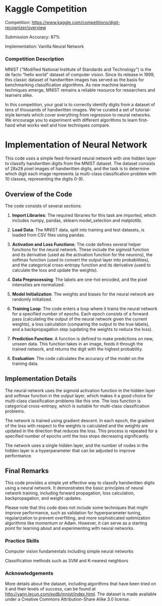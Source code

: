 # Kaggle Competition

Competition: https://www.kaggle.com/competitions/digit-recognizer/overview

Submission Accuracy: 87%

Implementation: Vanilla Neural Network

### Competition Description
MNIST ("Modified National Institute of Standards and Technology") is the de facto “hello world” dataset of computer vision. Since its release in 1999, this classic dataset of handwritten images has served as the basis for benchmarking classification algorithms. As new machine learning techniques emerge, MNIST remains a reliable resource for researchers and learners alike.

In this competition, your goal is to correctly identify digits from a dataset of tens of thousands of handwritten images. We’ve curated a set of tutorial-style kernels which cover everything from regression to neural networks. We encourage you to experiment with different algorithms to learn first-hand what works well and how techniques compare.

# Implementation of Neural Network

This code uses a simple feed-forward neural network with one hidden layer to classify handwritten digits from the MNIST dataset. The dataset consists of 28x28 pixel images of handwritten digits, and the task is to determine which digit each image represents (a multi-class classification problem with 10 classes, representing the digits 0-9).

## Overview of the Code

The code consists of several sections:

1. **Import Libraries**: The required libraries for this task are imported, which includes numpy, pandas, sklearn.model_selection and matplotlib.

2. **Load Data**: The MNIST data, split into training and test datasets, is loaded from CSV files using pandas.

3. **Activation and Loss Functions**: The code defines several helper functions for the neural network. These include the sigmoid function and its derivative (used as the activation function for the neurons), the softmax function (used to convert the output layer into probabilities), and the categorical cross-entropy function and its derivative (used to calculate the loss and update the weights).

4. **Data Preprocessing**: The labels are one-hot encoded, and the pixel intensities are normalized.

5. **Model Initialization**: The weights and biases for the neural network are randomly initialized.

6. **Training Loop**: The code enters a loop where it trains the neural network for a specified number of epochs. Each epoch consists of a forward pass (calculating the output of the neural network given the current weights), a loss calculation (comparing the output to the true labels), and a backpropagation step (updating the weights to reduce the loss).

7. **Prediction Function**: A function is defined to make predictions on new, unseen data. This function takes in an image, feeds it through the trained network, and returns the digit with the highest probability.

8. **Evaluation**: The code calculates the accuracy of the model on the training data.

## Implementation Details

The neural network uses the sigmoid activation function in the hidden layer and softmax function in the output layer, which makes it a good choice for multi-class classification problems like this one. The loss function is categorical cross-entropy, which is suitable for multi-class classification problems.

The network is trained using gradient descent. In each epoch, the gradient of the loss with respect to the weights is calculated and the weights are updated in the direction that reduces the loss. This process is repeated for a specified number of epochs until the loss stops decreasing significantly.

The network uses a single hidden layer, and the number of nodes in the hidden layer is a hyperparameter that can be adjusted to improve performance.

## Final Remarks

This code provides a simple yet effective way to classify handwritten digits using a neural network. It demonstrates the basic principles of neural network training, including forward propagation, loss calculation, backpropagation, and weight updates.

Please note that this code does not include some techniques that might improve performance, such as validation for hyperparameter tuning, regularization to prevent overfitting, and more sophisticated optimization algorithms like momentum or Adam. However, it can serve as a starting point for learning about and experimenting with neural networks.

### Practice Skills
Computer vision fundamentals including simple neural networks

Classification methods such as SVM and K-nearest neighbors

### Acknowledgements 
More details about the dataset, including algorithms that have been tried on it and their levels of success, can be found at http://yann.lecun.com/exdb/mnist/index.html. The dataset is made available under a Creative Commons Attribution-Share Alike 3.0 license.